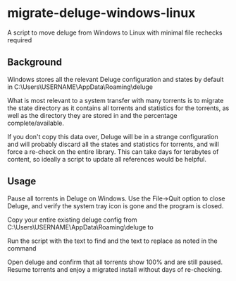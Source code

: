 # migrate-deluge-windows-linux
A script to move deluge from Windows to Linux with minimal file rechecks required


## Background

Windows stores all the relevant Deluge configuration and states by default in C:\Users\USERNAME\AppData\Roaming\deluge 

What is most relevant to a system transfer with many torrents is to migrate the state directory as it contains all torrents and statistics for the torrents, as well as the directory they are stored in and the percentage complete/available. 

If you don't copy this data over, Deluge will be in a strange configuration and will probably discard all the states and statistics for torrents, and will force a re-check on the entire library. This can take days for terabytes of content, so ideally a script to update all references would be helpful.

## Usage

Pause all torrents in Deluge on Windows. Use the File->Quit option to close Deluge, and verify the system tray icon is gone and the program is closed.

Copy your entire existing deluge config from C:\Users\USERNAME\AppData\Roaming\deluge to <INSERT LINUX PATH HERE>

Run the script <FILE NAME OF SCRIPT HERE> with the text to find and the text to replace as noted in the command

Open deluge and confirm that all torrents show 100% and are still paused. Resume torrents and enjoy a migrated install without days of re-checking.
